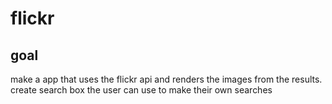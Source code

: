# flickr

## goal

make a app that uses the flickr api and renders the images from the results.
create search box the user can use to make their own searches
